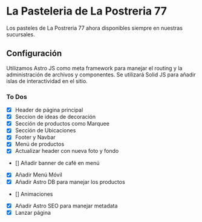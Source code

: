 # La Pasteleria de La Postreria 77

Los pasteles de La Postreria 77 ahora disponibles siempre en nuestras sucursales.

## Configuración

Utilizamos Astro JS como meta framework para manejar el routing y la administración de archivos y componentes. Se utilizará Solid JS para añadir islas de interactividad en el sitio.

### To Dos
- [X] Header de página principal
- [X] Seccion de ideas de decoración
- [X] Sección de productos como Marquee
- [X] Sección de Ubicaciones
- [X] Footer y Navbar
- [X] Menú de productos
- [X] Actualizar header con nueva foto y fondo
- [] Añadir banner de café en menú
- [X] Añadir Menú Móvil
- [X] Añadir Astro DB para manejar los productos
- [] Animaciones
- [X] Añadir Astro SEO para manejar metadata
- [X] Lanzar página
